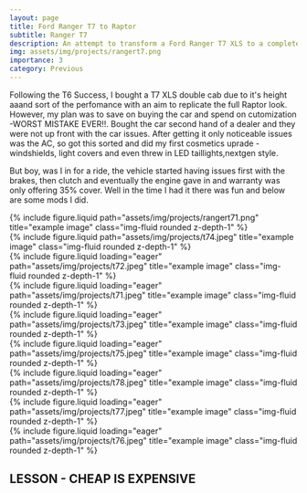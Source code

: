```yaml
---
layout: page
title: Ford Ranger T7 to Raptor 
subtitle: Ranger T7
description: An attempt to transform a Ford Ranger T7 XLS to a complete Raptor look. Started off well but turned out to be a nightmare of a project, car was not mechanicaly stable - eventually the engine seized.
img: assets/img/projects/rangert7.png
importance: 3
category: Previous
---
```


Following the T6 Success, I bought a T7 XLS double cab due to it's height aaand sort of the perfomance with an aim to replicate the full Raptor look. However, my plan was to save on buying the car and spend on cutomization -WORST MISTAKE EVER!!. Bought the car second hand of a dealer and they were not up front with the car issues. After getting it only noticeable  issues was the AC, so got this sorted and did my first cosmetics uprade - windshields, light covers and even threw in LED taillights,nextgen style.

But boy, was I in for a ride, the vehicle started having issues first with the brakes, then clutch and eventually the engine gave in and warranty was only offering 35% cover. Well in the time I had it there was fun and below are some mods I did.

<div class="row justify-content-sm-center">
    <div class="col-sm-8 mt-3 mt-md-0">
        {% include figure.liquid path="assets/img/projects/rangert71.png" title="example image" class="img-fluid rounded z-depth-1" %}
    </div>
    <div class="col-sm-4 mt-3 mt-md-0">
        {% include figure.liquid path="assets/img/projects/t74.jpeg" title="example image" class="img-fluid rounded z-depth-1" %}
    </div>
</div>

<div class="row">
    <div class="col-sm mt-3 mt-md-0">
        {% include figure.liquid loading="eager" path="assets/img/projects/t72.jpeg" title="example image" class="img-fluid rounded z-depth-1" %}
    </div>
    <div class="col-sm mt-3 mt-md-0">
        {% include figure.liquid loading="eager" path="assets/img/projects/t71.jpeg" title="example image" class="img-fluid rounded z-depth-1" %}
    </div>
    <div class="col-sm mt-3 mt-md-0">
        {% include figure.liquid loading="eager" path="assets/img/projects/t73.jpeg" title="example image" class="img-fluid rounded z-depth-1" %}
    </div>
</div>
<div class="row">
    <div class="col-sm mt-3 mt-md-0">
        {% include figure.liquid loading="eager" path="assets/img/projects/t75.jpeg" title="example image" class="img-fluid rounded z-depth-1" %}
    </div>
</div>
<div class="row">
    <div class="col-sm mt-3 mt-md-0">
        {% include figure.liquid loading="eager" path="assets/img/projects/t78.jpeg" title="example image" class="img-fluid rounded z-depth-1" %}
    </div>
    <div class="col-sm mt-3 mt-md-0">
        {% include figure.liquid loading="eager" path="assets/img/projects/t77.jpeg" title="example image" class="img-fluid rounded z-depth-1" %}
    </div>
    <div class="col-sm mt-3 mt-md-0">
        {% include figure.liquid loading="eager" path="assets/img/projects/t76.jpeg" title="example image" class="img-fluid rounded z-depth-1" %}
    </div>
</div>
<h2 class="fw-bold">LESSON - CHEAP IS EXPENSIVE</h2>